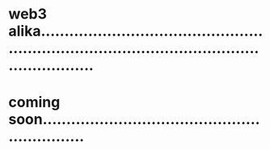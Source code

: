 # web3 alika......................................................................................................................
# coming soon..............................................................
